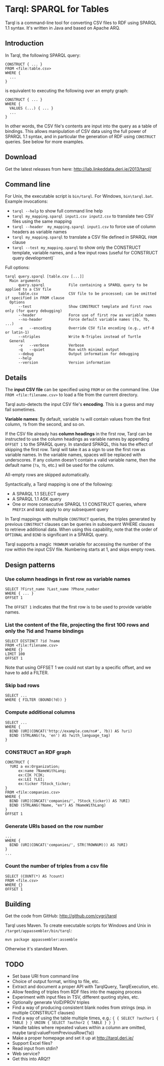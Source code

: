 # Tarql: SPARQL for Tables

Tarql is a command-line tool for converting CSV files to RDF using SPARQL 1.1 syntax. It's written in Java and based on Apache ARQ.


## Introduction

In Tarql, the following SPARQL query:

    CONSTRUCT { ... }
    FROM <file:table.csv>
    WHERE {
      ...
    }

is equivalent to executing the following over an empty graph:

    CONSTRUCT { ... }
    WHERE {
      VALUES (...) { ... }
      ...
    }

In other words, the CSV file's contents are input into the query as a table of bindings. This allows manipulation of CSV data using the full power of SPARQL 1.1 syntax, and in particular the generation of RDF using `CONSTRUCT` queries. See below for more examples.


## Download

Get the latest releases from here: http://lab.linkeddata.deri.ie/2013/tarql/


## Command line

For Unix, the executable script is `bin/tarql`. For Windows, `bin\tarql.bat`. Example invocations:

* `tarql --help` to show full command line help
* `tarql my_mapping.sparql input1.csv input2.csv` to translate two CSV files using the same mapping
* `tarql --header  my_mapping.sparql input1.csv` to force use of column headers as variable names
* `tarql my_mapping.sparql` to translate a CSV file defined in SPARQL `FROM` clause
* `tarql --test my_mapping.sparql` to show only the CONSTRUCT template, variable names, and a few input rows (useful for CONSTRUCT query development)`

Full options:

```
tarql query.sparql [table.csv [...]]
  Main arguments
      query.sparql           File containing a SPARQL query to be applied to a CSV file
      table.csv              CSV file to be processed; can be omitted if specified in FROM clause
  Options
      --test                 Show CONSTRUCT template and first rows only (for query debugging)
      --header               Force use of first row as variable names
      --no-header            Force default variable names (?a, ?b, ...)
      -e   --encoding        Override CSV file encoding (e.g., utf-8 or latin-1)
      --ntriples             Write N-Triples instead of Turtle
  General
      -v   --verbose         Verbose
      -q   --quiet           Run with minimal output
      --debug                Output information for debugging
      --help
      --version              Version information
```

## Details

The **input CSV file** can be specified using `FROM` or on the command line. Use `FROM <file:filename.csv>` to load a file from the current directory.

Tarql auto-detects the input CSV file's **encoding**. This is a guess and may fail sometimes.

**Variable names**: By default, variable `?a` will contain values from the first column, `?b` from the second, and so on.

If the CSV file already has **column headings** in the first row, Tarql can be instructed to use the column headings as variable names by appending `OFFSET 1` to the SPARQL query. In standard SPARQL, this has the effect of skipping the first row. Tarql will take it as a sign to use the first row as variable names. In the variable names, spaces will be replaced with underscores. If any column doesn't contain a valid variable name, then the default name (`?a`, `?b`, etc.) will be used for the column.

All-empty rows are skipped automatically.

Syntactically, a Tarql mapping is one of the following:

* A SPARQL 1.1 SELECT query
* A SPARQL 1.1 ASK query
* One or more consecutive SPARQL 1.1 CONSTRUCT queries, where `PREFIX` and `BASE` apply to *any* subsequent query

In Tarql mappings with multiple `CONSTRUCT` queries, the triples generated by previous `CONSTRUCT` clauses can be queries in subsequent WHERE clauses to retrieve additional data. When using this capability, note that the order of `OPTIONAL` and `BIND` is significant in a SPARQL query.

Tarql supports a magic `?ROWNUM` variable for accessing the number of the row within the input CSV file. Numbering starts at 1, and skips empty rows.

## Design patterns

### Use column headings in first row as variable names

	SELECT ?First_name ?Last_name ?Phone_number
	WHERE { ... }
	OFFSET 1

The `OFFSET 1` indicates that the first row is to be used to provide variable names.

### List the content of the file, projecting the first 100 rows and only the ?id and ?name bindings

	SELECT DISTINCT ?id ?name
	FROM <file:filename.csv>
	WHERE {}
	LIMIT 100
	OFFSET 1

Note that using OFFSET 1 we could not start by a specific offset, and we have to add a FILTER.

### Skip bad rows

    SELECT ...
    WHERE { FILTER (BOUND(?d)) }

### Compute additional columns

    SELECT ...
    WHERE {
      BIND (URI(CONCAT('http://example.com/ns#', ?b)) AS ?uri)
      BIND (STRLANG(?a, 'en') AS ?with_language_tag)
    }

### CONSTRUCT an RDF graph

    CONSTRUCT {
      ?URI a ex:Organization;
          ex:name ?NameWithLang;
          ex:CIK ?CIK;
          ex:LEI ?LEI;
          ex:ticker ?Stock_ticker;
    }
    FROM <file:companies.csv>
    WHERE {
      BIND (URI(CONCAT('companies/', ?Stock_ticker)) AS ?URI)
      BIND (STRLANG(?Name, "en") AS ?NameWithLang)
    }
    OFFSET 1

### Generate URIs based on the row number

    ...
    WHERE {
      BIND (URI(CONCAT('companies/', STR(?ROWNUM))) AS ?URI)
    }
    ...

### Count the number of triples from a csv file

    SELECT (COUNT(*) AS ?count)
    FROM <file.csv>
    WHERE {}
    OFFSET 1

## Building

Get the code from GitHub: http://github.com/cygri/tarql

Tarql uses Maven. To create executable scripts for Windows and Unix in `/target/appassembler/bin/tarql`:

    mvn package appassembler:assemble

Otherwise it's standard Maven.


## TODO

* Set base URI from command line
* Choice of output format, writing to file, etc.
* Extract and document a proper API with TarqlQuery, TarqlExecution, etc.
* Allow feeding of triples from RDF files into the mapping process
* Experiment with input files in TSV, different quoting styles, etc.
* Optionally generate VoID/PROV triples
* Find a way of producing consistent blank nodes from strings (esp. in multiple CONSTRUCT clauses)
* Find a way of using the table multiple times, e.g.: `{ { SELECT ?author1 { TABLE } } UNION { SELECT ?author2 { TABLE } } }`
* Handle tables where repeated values within a column are omitted, maybe tarql:valueFromPreviousRow(?a))
* Make a proper homepage and set it up at http://tarql.deri.ie/
* Support Excel files?
* Read input from stdin?
* Web service?
* Get this into ARQ!?

